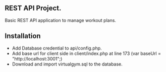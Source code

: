## REST API Project.

Basic REST API application to manage workout plans. 

## Installation

- Add Database credential to api/config.php.
- Add base url for client side in client/index.php at line 173 (var baseUrl = "http://localhost:3001";)
- Download and import virtualgym.sql to the database. 



